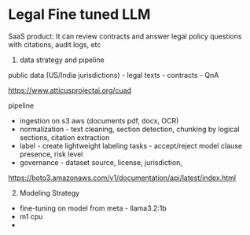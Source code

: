 # Legal Fine tuned LLM

SaaS product:
It can review contracts and answer legal policy questions with citations, audit logs, etc

1. data strategy and pipeline

public data (US/India jurisdictions)
    - legal texts
    - contracts
    - QnA

https://www.atticusprojectai.org/cuad

pipeline
- ingestion on s3 aws (documents pdf, docx, OCR)
- normalization - text cleaning, section detection, chunking by logical sections, citation extraction
- label - create lightweight labeling tasks - accept/reject model clause presence, risk level
- governance - dataset source, license, jurisdiction,

https://boto3.amazonaws.com/v1/documentation/api/latest/index.html


2. Modeling Strategy

- fine-tuning on model from meta - llama3.2:1b
- m1 cpu
- 
